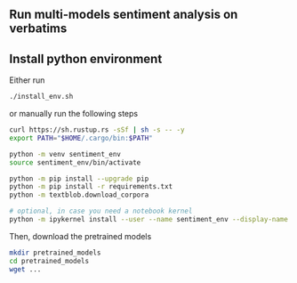 ## Run multi-models sentiment analysis on verbatims

## Install python environment
Either run
```bash
./install_env.sh
```
or manually run the following steps
```bash
curl https://sh.rustup.rs -sSf | sh -s -- -y
export PATH="$HOME/.cargo/bin:$PATH"

python -m venv sentiment_env
source sentiment_env/bin/activate

python -m pip install --upgrade pip
python -m pip install -r requirements.txt
python -m textblob.download_corpora

# optional, in case you need a notebook kernel
python -m ipykernel install --user --name sentiment_env --display-name "Python3.x (sentiment)"
```
Then, download the pretrained models
```bash
mkdir pretrained_models
cd pretrained_models
wget ...
```
